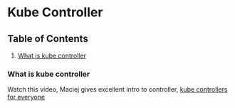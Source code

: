 # Kube Controller

## Table of Contents

1. [What is kube controller](#What-is-kube-controller)

### What is kube controller

Watch this video, Maciej gives excellent intro to controller,
[kube controllers for everyone](https://www.youtube.com/watch?v=AUNPLQVxvmw)
